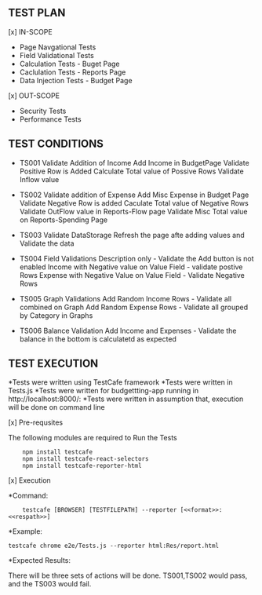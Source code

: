 
## TEST PLAN

[x] IN-SCOPE

* Page Navgational Tests
* Field Validational Tests
* Calculation Tests - Buget Page
* Caclulation Tests - Reports Page
* Data Injection Tests - Budget Page

[x] OUT-SCOPE

* Security Tests
* Performance Tests


## TEST CONDITIONS

* TS001 Validate Addition of Income
	Add Income in BudgetPage
	Validate Positive Row is Added
	Calculate Total value of Possive Rows
	Validate Inflow value

* TS002 Validate addition of Expense
	Add Misc Expense in Budget Page
	Validate Negative Row is added
	Caculate Total value of Negative Rows
	Validate OutFlow value in Reports-Flow page
	Validate Misc Total value on Reports-Spending Page 
* TS003 Validate DataStorage
	Refresh the page afte adding values and Validate the data

* TS004 Field Validations
	Description only - Validate the Add button is not enabled
	Income with Negative value on Value Field - validate postive Rows
	Expense with Negative Value on Value Field - Validate Negative Rows

* TS005 Graph Validations
	Add Random Income Rows - Validate all combined on Graph
	Add Random Expense Rows - Validate all grouped by Category in Graphs
	
* TS006 Balance Validation
	Add Income and Expenses - Validate the balance in the bottom is calculatetd as expected
 	 

 
## TEST EXECUTION

*Tests were written using TestCafe framework
*Tests were written in Tests.js
*Tests were written for budgettting-app running in http://localhost:8000/:
*Tests were written in assumption that, execution will be done on command line


[x] Pre-requsites

The following modules are required to Run the Tests

		npm install testcafe
		npm install testcafe-react-selectors
		npm install testcafe-reporter-html	 


[x] Execution

*Command:

		testcafe [BROWSER] [TESTFILEPATH] --reporter [<<format>>:<<respath>>]

*Example:

    testcafe chrome e2e/Tests.js --reporter html:Res/report.html

*Expected Results:

There will be three sets of actions will be done. TS001,TS002 would pass, and the TS003 would fail.


